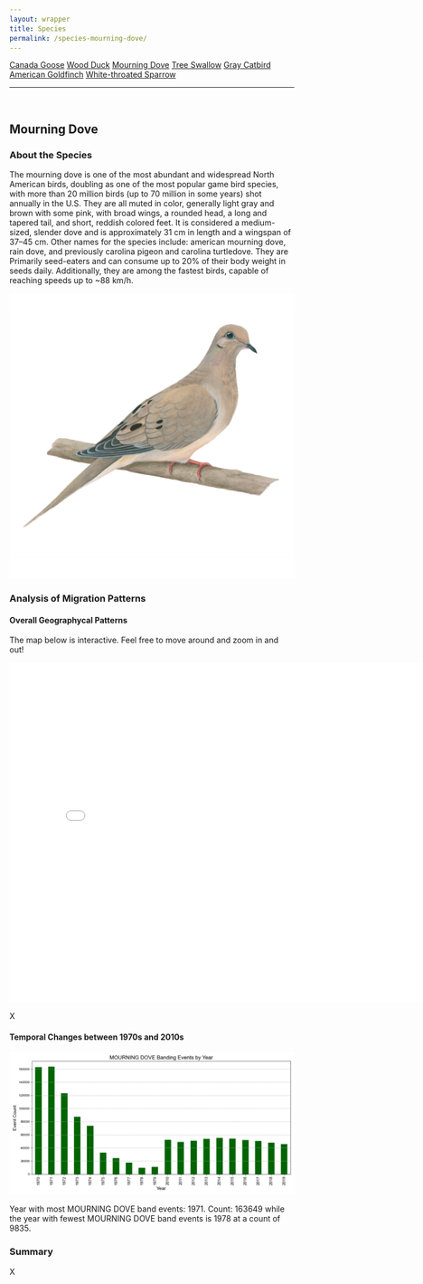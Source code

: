 ```yaml
---
layout: wrapper
title: Species
permalink: /species-mourning-dove/
---
```

<div class="flex">
    <a href="/species/" class="button">Canada Goose</a>
    <a href="/species-wood-duck/" class="button">Wood Duck</a>
    <a href="/species-mourning-dove/" class="button">Mourning Dove</a>
    <a href="/species-tree-swallow/" class="button">Tree Swallow</a>
    <a href="/species-gray-catbird/" class="button">Gray Catbird</a>
    <a href="/species-american-goldfinch/" class="button">American Goldfinch</a>
    <a href="/species-white-throated-sparrow/" class="button">White-throated Sparrow</a>
</div>
<hr>
<br>
<h2>Mourning Dove</h2>
<div>
    <h3>About the Species</h3>
    <div>
      <p>The mourning dove is one of the most abundant and widespread North American birds, doubling as one of the most popular game bird species, with more than 20 million birds (up to 70 million in some years) shot annually in the U.S.
      They are all muted in color, generally light gray and brown with some pink, with broad wings, a rounded head, a long and tapered tail, and short, reddish colored feet. It is considered a medium-sized, slender dove and is approximately 31 cm in length and a wingspan of 37–45 cm.
      Other names for the species include: american mourning dove, rain dove, and previously carolina pigeon and carolina turtledove.
      They are Primarily seed-eaters and can consume up to 20% of their body weight in seeds daily. Additionally, they are among the fastest birds, capable of reaching speeds up to ~88 km/h.</p>
      <img src="/figures/mourning-dove.jpg" alt="https://celebrateurbanbirds.org/learn/birds/focal-species/mourning-dove/" class="image">
    </div>
</div>

<div>
    <h3>Analysis of Migration Patterns</h3>
    <div>
        <h4>Overall Geographycal Patterns</h4>
        <p class="italic">The map below is interactive. Feel free to move around and zoom in and out!</p>
        <iframe src="/assets/species-geo-maps/mourning_dove_banding_map.html" width="800" height="600" frameborder="0"></iframe>
        <p>X</p>
    </div>
    <div>
        <h4>Temporal Changes between 1970s and 2010s</h4>
        <img src="/figures/species-banding/mourning_dove_banding_by_year.png" alt="mourning_dove_banding_by_year"  class="graph-img">
        <p>Year with most MOURNING DOVE band events: 1971. Count: 163649 while the year with fewest MOURNING DOVE band events is 1978 at a count of 9835.</p>
    </div>
    <div>
        <h3>Summary</h3>
        <p>X</p>
    </div>


</div>